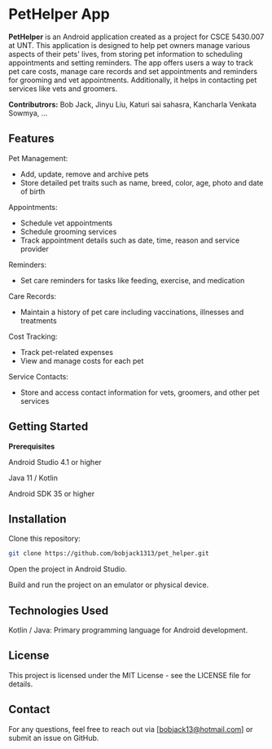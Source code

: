 # PetHelper App

**PetHelper** is an Android application created as a project for CSCE 5430.007 at UNT. This application is designed to help pet owners manage various aspects of their pets' lives, from storing pet information to scheduling appointments and setting reminders. The app offers users a way to track pet care costs, manage care records and set appointments and reminders for grooming and vet appointments. Additionally, it helps in contacting pet services like vets and groomers.


**Contributrors:** Bob Jack, Jinyu Liu, Katuri sai sahasra, Kancharla Venkata Sowmya, …

## Features

Pet Management:
* Add, update, remove and archive pets
* Store detailed pet traits such as name, breed, color, age, photo and date of birth

Appointments:
* Schedule vet appointments
* Schedule grooming services
* Track appointment details such as date, time, reason and service provider

Reminders:
* Set care reminders for tasks like feeding, exercise, and medication

Care Records:
* Maintain a history of pet care including vaccinations, illnesses and treatments

Cost Tracking:
* Track pet-related expenses
* View and manage costs for each pet

Service Contacts:
* Store and access contact information for vets, groomers, and other pet services

## Getting Started
**Prerequisites**

Android Studio 4.1 or higher

Java 11 / Kotlin

Android SDK 35 or higher

## Installation
Clone this repository:

```bash
git clone https://github.com/bobjack1313/pet_helper.git
```

Open the project in Android Studio.

Build and run the project on an emulator or physical device.

## Technologies Used
Kotlin / Java: Primary programming language for Android development.

## License
This project is licensed under the MIT License - see the LICENSE file for details.

## Contact
For any questions, feel free to reach out via [bobjack13@hotmail.com] or submit an issue on GitHub.
